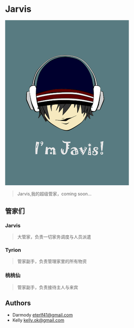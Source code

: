 # Jarvis

<img src="public/img/jarvis.jpg" width="400px">

> Jarvis,我的超级管家，coming soon...


## 管家们

### Jarvis

> 大管家，负责一切家务调度与人员派遣

### Tyrion

>  管家副手，负责管理家里的所有物资

### 桃桃仙

>  管家副手，负责接待主人与来宾

## Authors

- Darmody <eterlf41@gmail.com>
- Kelly   <kelly.ok@gmail.com>
